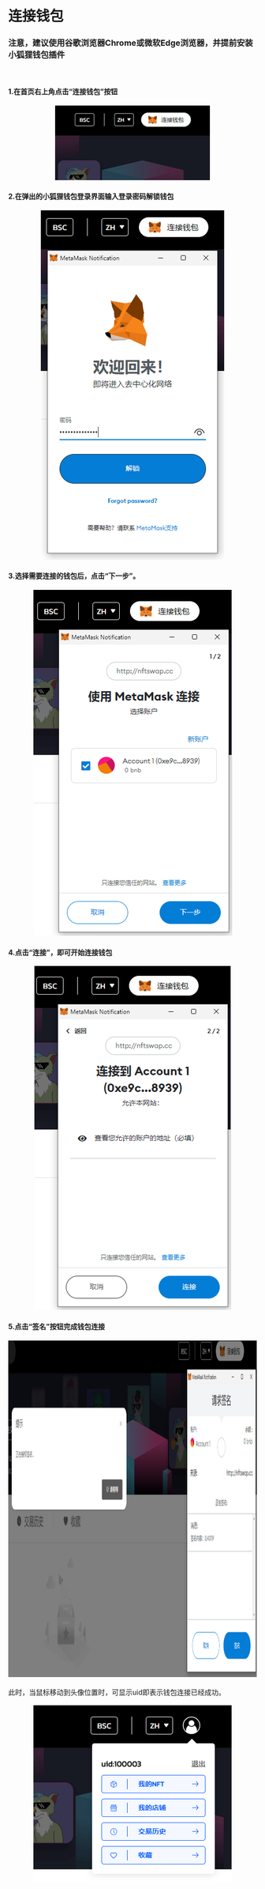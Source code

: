 # 连接钱包

### 注意，建议使用谷歌浏览器Chrome或微软Edge浏览器，并提前安装小狐狸钱包插件<br/>
<br/>

#### 1.在首页右上角点击“连接钱包”按钮

<div align=center>
  <img src="https://github.com/NFTswapWhitePaper/Pictures/blob/main/%E9%93%BE%E6%8E%A5%E9%92%B1%E5%8C%851.png" width="314" height="151">
</div>

#### 2.在弹出的小狐狸钱包登录界面输入登录密码解锁钱包

<div align=center>
  <img src="https://github.com/NFTswapWhitePaper/Pictures/blob/main/%E9%93%BE%E6%8E%A5%E9%92%B1%E5%8C%852.png" width="372" height="707">
</div>

#### 3.选择需要连接的钱包后，点击“下一步”。

<div align=center>
  <img src="https://github.com/NFTswapWhitePaper/Pictures/blob/main/%E9%93%BE%E6%8E%A5%E9%92%B1%E5%8C%85%E6%8E%88%E6%9D%832.png" width="403" height="700">
</div>

#### 4.点击“连接”，即可开始连接钱包

<div align=center>
  <img src="https://github.com/NFTswapWhitePaper/Pictures/blob/main/%E9%93%BE%E6%8E%A5%E9%92%B1%E5%8C%85%E6%8E%88%E6%9D%833.png" width="399" height="696">
</div>

#### 5.点击“签名”按钮完成钱包连接

<div align=center>
  <img src="https://github.com/NFTswapWhitePaper/Pictures/blob/main/%E9%93%BE%E6%8E%A5%E9%92%B1%E5%8C%85%E6%8E%88%E6%9D%834.png" width="1247" height="681">
</div>
<br/>
此时，当鼠标移动到头像位置时，可显示uid即表示钱包连接已经成功。<br/>
<br/>
<div align=center>
  <img src="https://github.com/NFTswapWhitePaper/Pictures/blob/main/%E9%93%BE%E6%8E%A5%E9%92%B1%E5%8C%85%E6%88%90%E5%8A%9F.png" width="402" height="359">
</div>

